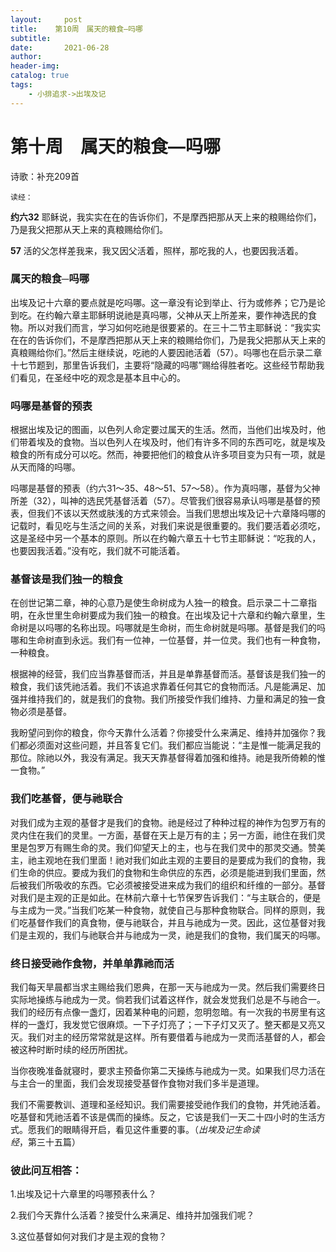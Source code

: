 ```yaml
---
layout:     post
title:    第10周　属天的粮食—吗哪
subtitle:   
date:       2021-06-28
author:     
header-img: 
catalog: true
tags:
    - 小排追求->出埃及记
---
```


# 第十周　属天的粮食—吗哪

 诗歌：补充209首

 `读经：`

 **约六32**  耶稣说，我实实在在的告诉你们，不是摩西把那从天上来的粮赐给你们，乃是我父把那从天上来的真粮赐给你们。

**57**   活的父怎样差我来，我又因父活着，照样，那吃我的人，也要因我活着。

### 属天的粮食─吗哪

 出埃及记十六章的要点就是吃吗哪。这一章没有论到举止、行为或修养；它乃是论到吃。在约翰六章主耶稣明说祂是真吗哪，父神从天上所差来，要作神选民的食物。所以对我们而言，学习如何吃祂是很要紧的。在三十二节主耶稣说：“我实实在在的告诉你们，不是摩西把那从天上来的粮赐给你们，乃是我父把那从天上来的真粮赐给你们。”然后主继续说，吃祂的人要因祂活着（57）。吗哪也在启示录二章十七节题到，那里告诉我们，主要将“隐藏的吗哪”赐给得胜者吃。这些经节帮助我们看见，在圣经中吃的观念是基本且中心的。

### 吗哪是基督的预表

根据出埃及记的图画，以色列人命定要过属天的生活。然而，当他们出埃及时，他们带着埃及的食物。当以色列人在埃及时，他们有许多不同的东西可吃，就是埃及粮食的所有成分可以吃。然而，神要把他们的粮食从许多项目变为只有一项，就是从天而降的吗哪。

吗哪是基督的预表（约六31～35、48～51、57～58）。作为真吗哪，基督为父神所差（32），叫神的选民凭基督活着（57）。尽管我们很容易承认吗哪是基督的预表，但我们不该以天然或肤浅的方式来领会。当我们思想出埃及记十六章降吗哪的记载时，看见吃与生活之间的关系，对我们来说是很重要的。我们要活着必须吃，这是圣经中另一个基本的原则。所以在约翰六章五十七节主耶稣说：“吃我的人，也要因我活着。”没有吃，我们就不可能活着。

### 基督该是我们独一的粮食

在创世记第二章，神的心意乃是使生命树成为人独一的粮食。启示录二十二章指明，在永世里生命树要成为我们独一的粮食。在出埃及记十六章和约翰六章里，生命树是以吗哪的名称出现。吗哪就是生命树，而生命树就是吗哪。基督是我们的吗哪和生命树直到永远。我们有一位神，一位基督，并一位灵。我们也有一种食物，一种粮食。

根据神的经营，我们应当靠基督而活，并且是单靠基督而活。基督该是我们独一的粮食，我们该凭祂活着。我们不该追求靠着任何其它的食物而活。凡是能满足、加强并维持我们的，就是我们的食物。我们所接受作我们维持、力量和满足的独一食物必须是基督。

我盼望问到你的粮食，你今天靠什么活着？你接受什么来满足、维持并加强你？我们都必须面对这些问题，并且答复它们。我们都应当能说：“主是惟一能满足我的那位。除祂以外，我没有满足。我天天靠基督得着加强和维持。祂是我所倚赖的惟一食物。”

### 我们吃基督，便与祂联合

对我们成为主观的基督才是我们的食物。祂是经过了种种过程的神作为包罗万有的灵内住在我们的灵里。一方面，基督在天上是万有的主；另一方面，祂住在我们灵里是包罗万有赐生命的灵。我们仰望天上的主，也与在我们灵中的那灵交通。赞美主，祂主观地在我们里面！祂对我们如此主观的主要目的是要成为我们的食物，我们生命的供应。要成为我们的食物和生命供应的东西，必须是能进到我们里面，然后被我们所吸收的东西。它必须被接受进来成为我们的组织和纤维的一部分。基督对我们是主观的正是如此。在林前六章十七节保罗告诉我们：“与主联合的，便是与主成为一灵。”当我们吃某一种食物，就使自己与那种食物联合。同样的原则，我们吃基督作我们的真食物，便与祂联合，并且与祂成为一灵。因此，这位基督对我们是主观的，我们与祂联合并与祂成为一灵，祂是我们的食物，我们属天的吗哪。

### 终日接受祂作食物，并单单靠祂而活

我们每天旱晨都当求主赐给我们恩典，在那一天与祂成为一灵。然后我们需要终日实际地操练与祂成为一灵。倘若我们试着这样作，就会发觉我们总是不与祂合一。我们的经历有点像一盏灯，因着某种电的问题，忽明忽暗。有一次我的书房里有这样的一盏灯，我发觉它很麻烦。一下子灯亮了；一下子灯又灭了。整天都是又亮又灭。我们对主的经历常常就是这样。所有要借着与祂成为一灵而活基督的人，都会被这种时断时续的经历所困扰。

当你夜晚准备就寝时，要求主预备你第二天操练与祂成为一灵。如果我们尽力活在与主合一的里面，我们会发现接受基督作食物对我们多半是道理。

我们不需要教训、道理和圣经知识。我们需要接受祂作我们的食物，并凭祂活着。吃基督和凭祂活着不该是偶而的操练。反之，它该是我们一天二十四小时的生活方式。愿我们的眼睛得开启，看见这件重要的事。（*出埃及记生命读经*，第三十五篇） 

### 彼此问互相答：

1.出埃及记十六章里的吗哪预表什么？

2.我们今天靠什么活着？接受什么来满足、维持并加强我们呢？

3.这位基督如何对我们才是主观的食物？